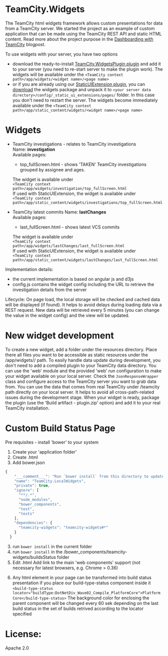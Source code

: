 TeamCity.Widgets
================

The TeamCity html widgets framework allows custom presentations for data from a TeamCity server. We started the project as an example of custom application that can be made using the TeamCity REST API and static HTML content.
Read more about the project purpose in the [Dashboarding with TeamCity](http://blog.jetbrains.com/teamcity/2015/02/dashboarding-with-teamcity/) blogpost.

To use widgets with your server, you have two options
* download the ready-to-install [TeamCity.WidgetsPlugin plugin](https://github.com/JetBrains/TeamCity.WidgetsPlugin) and add it to your server (you need to re-start server to make the plugin work).
The widgets will be available under the  ``<TeamCity context path>/app/widgets/<widget name>/<page name>``
* or if you are already using our [StaticUIExtension plugin](https://confluence.jetbrains.com/display/TW/StaticUIExtensions), you can [download](https://teamcity.jetbrains.com/viewLog.html?buildTypeId=TeamCityPluginsByJetBrains_Widgets_WidgetsPlugin&buildId=lastPinned) the widgets package and unpack it to ``<your server data directory>/config/_static_ui_extensions/pages/`` folder. In this case you don't need to restart the server.
The widgets become immediately available under the ``<TeamCity context path>/app/static_content/widgets/<widget name>/<page name>``

Widgets
=======

* TeamCity investigations - relates to TeamCity investigations  
    Name: **investigation**  
    Available pages:
    * top_fullScreen.html - shows 'TAKEN' TeamCity investigations grouped by assignee and ages.

   The widget is available under  
    ``<TeamCity context path>/app/widgets/investigation/top_fullScreen.html``  
    If used with StaticUIExtension, the widget is available under  
    ``<TeamCity context path>/app/static_content/widgets/investigations/top_fullScreen.html``  


* TeamCity latest commits 
    Name: **lastChanges**  
    Available pages:
    * last_fullScreen.html - shows latest VCS commits  
    
    The widget is available under  
    ``<TeamCity context path>/app/widgets/lastChanges/last_fullScreen.html``  
    If used with StaticUIExtension, the widget is available under  
    ``<TeamCity context path>/app/static_content/widgets/lastChanges/last_fullScreen.html``

Implementation details:
- the current implementation is based on angular js and d3js
- config.js contains the widget config including the URL to retrieve the investigation details from the server

Lifecycle:
On page load, the local storage will be checked and cached data will be displayed (if found). It helps to avoid delays during loading data via a REST request.
New data will be retrieved every 5 minutes (you can change the value in the widget config) and the view will be updated.

New widget development
======================
To create a new widget, add a folder under the resources directory. Place there all files you want to be accessible as static resources under the
<TeamCity context path>/app/widgets/<new widget>/ path.
To easily handle data update during development, you don't need to add a compiled plugin to your TeamCity data directory. You can use the 'web' module and the provided 'web' run configuration to make your widget available on your local server.
Check the ``JsonResponseWrapper`` class and configure access to the TeamCity server you want to grab data from. You can use the data that comes from real TeamCity under /teamcity path directly on your local server. It helps to avoid all cross-path-related issues during the development stage.
When your widget is ready, package the plugin (use the 'Build artifact - plugin.zip' option) and add it to your real TeamCity installation.

Custom Build Status Page
========================

Pre requisites - install 'bower' to your system
1. Create your 'application folder'
2. Create <your page>.html 
2. Add bower.json

```javascript
{
    "___comment___": "Run `bower install` from this directory to update components",
    "name": "TeamCity.LocalWidgets",
    "private": true,
    "ignore": [
      "**/.*",
      "node_modules",
      "bower_components",
      "test",
      "tests"
    ],
    "dependencies": {
      "teamcity-widgets": "teamcity-widgets#*"
    }
  }
```
3. run ``bower install`` in the current folder
4. run ``bower install`` in the /bower_components/teamcity-widgets/buildsStatus folder  
5. Edit <your page>.html 
  Add link to the main 'web components' support (not necessary for latest browsers, e.g. Chrome > 0.36)
  <script src="bower_components/teamcity-widgets/buildStatus/bower_components/webcomponentsjs/webcomponents.min.js" type="text/javascript"></script>
6. Any html element in your page can be transformed into build status presentation if you place our build-type-status component inside it 
 ``<build-type-status locator="buildType:DotNetDiv_Wave02_Compile_PlatformCore">Platform Core</build-type-status>``
  The background color for enclosing the parent component will be changed every 60 sek depending on the last build status in the set of builds retrived according to the locator specified
  



License:
========
Apache 2.0
